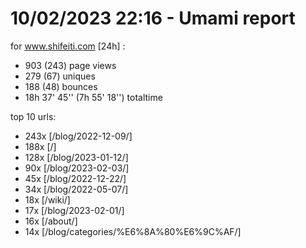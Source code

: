 # 10/02/2023 22:16 - Umami report
for www.shifeiti.com [24h] :

 - 903 (243) page views
 - 279 (67) uniques
 - 188 (48) bounces
 - 18h 37' 45'' (7h 55' 18'') totaltime


top 10 urls:
 - 243x [/blog/2022-12-09/]
 - 188x [/]
 - 128x [/blog/2023-01-12/]
 - 90x [/blog/2023-02-03/]
 - 45x [/blog/2022-12-22/]
 - 34x [/blog/2022-05-07/]
 - 18x [/wiki/]
 - 17x [/blog/2023-02-01/]
 - 16x [/about/]
 - 14x [/blog/categories/%E6%8A%80%E6%9C%AF/]


